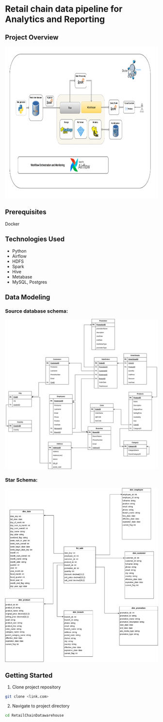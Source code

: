 # Retail chain data pipeline for Analytics and Reporting


## Project Overview
<img height="500" src="images/system-architecture.png" width="800"/>

## Prerequisites
Docker

## Technologies Used
- Python
- Airflow
- HDFS
- Spark
- Hive
- Metabase
- MySQL, Postgres

## Data Modeling

### Source database schema:

<img src="images/source-db-schema.png"/>

### Star Schema:

<img src="images/start-schema.png"/>

## Getting Started

1. Clone project repository

```bash
git clone <link.com>
```

2. Navigate to project directory

```bash
cd RetailChainDatawarehouse
```